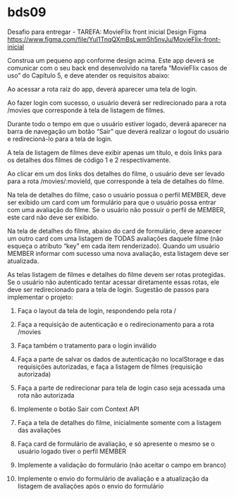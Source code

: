 # bds09
Desafio para entregar  - TAREFA: MovieFlix front inicial
Design Figma
https://www.figma.com/file/Yul1TnqQXmBsLwm5h5nvJu/MovieFlix-front-inicial

Construa um pequeno app conforme design acima. Este app deverá se comunicar com o seu back end desenvolvido na tarefa “MovieFlix casos de uso” do Capítulo 5, e deve atender os requisitos abaixo:

Ao acessar a rota raiz do app, deverá aparecer uma tela de login.

Ao fazer login com sucesso, o usuário deverá ser redirecionado para a rota /movies que corresponde à tela de listagem de filmes.

Durante todo o tempo em que o usuário estiver logado, deverá aparecer na barra de navegação um botão “Sair” que deverá realizar o logout do usuário e redirecioná-lo para a tela de login.

A tela de listagem de filmes deve exibir apenas um título, e dois links para os detalhes dos filmes de código 1 e 2 respectivamente.

Ao clicar em um dos links dos detalhes do filme, o usuário deve ser levado para a rota /movies/:movieId, que corresponde à tela de detalhes do filme.

Na tela de detalhes do filme, caso o usuário possua o perfil MEMBER, deve ser exibido um card com um formulário para que o usuário possa entrar com uma avaliação do filme. Se o usuário não possuir o perfil de MEMBER, este card não deve ser exibido.

Na tela de detalhes do filme, abaixo do card de formulário, deve aparecer um outro card com uma listagem de TODAS avaliações daquele filme (não esqueça o atributo “key” em cada item renderizado). Quando um usuário MEMBER informar com sucesso uma nova avaliação, esta listagem deve ser atualizada.

As telas listagem de filmes e detalhes do filme devem ser rotas protegidas. Se o usuário não autenticado tentar acessar diretamente essas rotas, ele deve ser redirecionado para a tela de login.
Sugestão de passos para implementar o projeto:

1) Faça o layout da tela de login, respondendo pela rota /

2) Faça a requisição de autenticação e o redirecionamento para a rota /movies

3) Faça também o tratamento para o login inválido

4) Faça a parte de salvar os dados de autenticação no localStorage e das requisições autorizadas, e faça a listagem de filmes (requisição autorizada)

5) Faça  a parte de redirecionar para tela de login caso seja acessada uma rota não autorizada

6) Implemente o botão Sair com Context API

7) Faça a tela de detalhes do filme, inicialmente somente com a listagem das avaliações

8) Faça card de formulário de avaliação, e só apresente o mesmo se o usuário logado tiver o perfil MEMBER

9) Implemente a validação do formulário (não aceitar o campo em branco)

10) Implemente o envio do formulário de avaliação e a atualização da listagem de avaliações após o envio do formulário
